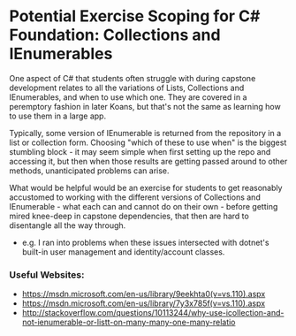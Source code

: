 # Potential Exercise Scoping for C# Foundation: Collections and IEnumerables

One aspect of C# that students often struggle with during capstone development relates to all the variations of Lists, Collections and IEnumerables, and when to use which one.  They are covered in a peremptory fashion in later Koans, but that's not the same as learning how to use them in a large app.

Typically, some version of IEnumerable is returned from the repository in a list or collection form.  Choosing "which of these to use when" is the biggest stumbling block - it may seem simple when first setting up the repo and accessing it, but then when those results are getting passed around to other methods, unanticipated problems can arise.

What would be helpful would be an exercise for students to get reasonably accustomed to working with the different versions of Collections and IEnumerable - what each can and cannot do on their own - before getting mired knee-deep in capstone dependencies, that then are hard to disentangle all the way through.
* e.g. I ran into problems when these issues intersected with dotnet's built-in user management and identity/account classes.

### Useful Websites:
* https://msdn.microsoft.com/en-us/library/9eekhta0(v=vs.110).aspx
* https://msdn.microsoft.com/en-us/library/7y3x785f(v=vs.110).aspx
* http://stackoverflow.com/questions/10113244/why-use-icollection-and-not-ienumerable-or-listt-on-many-many-one-many-relatio

